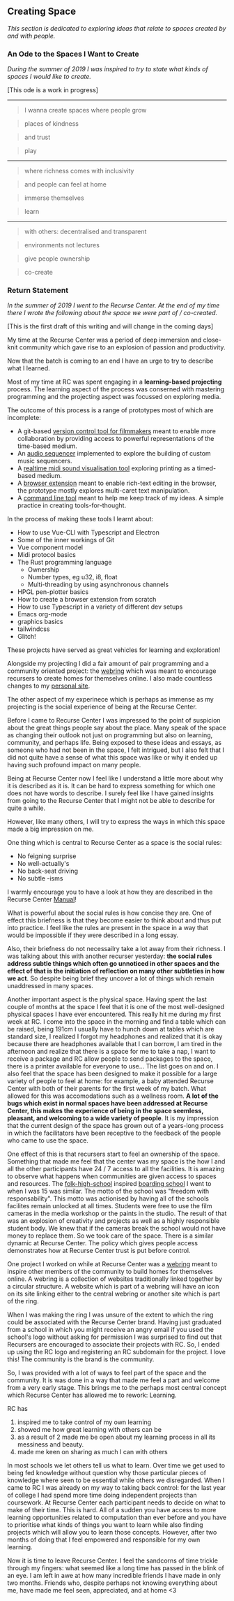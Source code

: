 ## Creating Space

*This section is dedicated to exploring ideas that relate to spaces created by and with people.*

### An Ode to the Spaces I Want to Create

*During the summer of 2019 I was inspired to try to state what kinds of spaces I would like to create.*

[This ode is a work in progress]

___

>I wanna create spaces where people grow

>places of kindness

>and trust

>play

___

>where richness comes with inclusivity

>and people can feel at home

>immerse themselves

>learn

___

>with others: decentralised and transparent

>environments not lectures

>give people ownership

>co-create


### Return Statement

*In the summer of 2019 I went to the Recurse Center. At the end of my time there I wrote the following about the space we were part of / co-created.*

[This is the first draft of this writing and will change in the coming days]

My time at the Recurse Center was a period of deep immersion and close-knit community which gave rise to an explosion of passion and productivity. 

Now that the batch is coming to an end I have an urge to try to describe what I learned.

Most of my time at RC was spent engaging in a **learning-based projecting** process. The learning aspect of the process was conserned with mastering programming and the projecting aspect was focussed on exploring media.

The outcome of this process is a range of prototypes most of which are incomplete: 

- A git-based [version control tool for filmmakers](https://github.com/jskjott/git-for-filmmakers)  meant to enable more collaboration by providing access to powerful representations of the time-based medium.
- An [audio sequencer](https://github.com/jskjott/casette) implemented to explore the building of custom music sequencers.
- A [realtime midi sound visualisation tool](https://github.com/jskjott/midi-plotter) exploring printing as a timed-based medium.
- A [browser extension](https://github.com/jskjott/manoeuvre) meant to enable rich-text editing in the browser, the prototype mostly explores multi-caret text manipulation.
- A [command line tool](https://github.com/jskjott/chasmic) meant to help me keep track of my ideas. A simple practice in creating tools-for-thought.

In the process of making these tools I learnt about:

- How to use Vue-CLI with Typescript and Electron
- Some of the inner workings of Git 
- Vue component model
- Midi protocol basics
- The Rust programming language
	- Ownership
	- Number types, eg u32, i8, float
	- Multi-threading by using asynchronous channels 
- HPGL pen-plotter basics
- How to create a browser extension from scratch
- How to use Typescript in a variety of different dev setups
- Emacs org-mode
- graphics basics
- tailwindcss
- Glitch!

These projects have served as great vehicles for learning and exploration!

Alongside my projecting I did a fair amount of pair programming and a community oriented project: the [webring](https://github.com/jskjott/webring) which was meant to encourage recursers to create homes for themselves online. I also made countless changes to my [personal site](jskjott.com).

The other aspect of my experinece which is perhaps as immense as my projecting is the social experience of being at the Recurse Center.

Before I came to Recurse Center I was impressed to the point of suspicion about the great things people say about the place. Many speak of the space as changing their outlook not just on programming but also on learning, community, and perhaps life. Being exposed to these ideas and essays, as someone who had not been in the space, I felt intrigued, but I also felt that I did not quite have a sense of what this space was like or why it ended up having such profound impact on many people.

Being at Recurse Center now I feel like I understand a little more about why it is described as it is. It can be hard to express something for which one does not have words to describe. I surely feel like I have gained insights from going to the Recurse Center that I might not be able to describe for quite a while.

However, like many others, I will try to express the ways in which this space made a big impression on me.

One thing which is central to Recurse Center as a space is the social rules:

- No feigning surprise
- No well-actually's
- No back-seat driving
- No subtle -isms

I warmly encourage you to have a look at how they are described in the Recurse Center [Manual](recurse.com)!

What is powerful about the social rules is how concise they are. One of effect this briefness is that they become easier to think about and thus put into practice. I feel like the rules are present in the space in a way that would be impossible if they were described in a long essay. 

Also, their briefness do not necessailry take a lot away from their richness. I was talking about this with another recurser yesterday: **the social rules address subtle things which often go unnoticed in other spaces and the effect of that is the initiation of reflection on many other subtleties in how we act**. So despite being brief they uncover a lot of things which remain unaddressed in many spaces.

Another important aspect is the physical space. Having spent the last couple of months at the space I feel that it is one of the most well-designed physical spaces I have ever encountered. This really hit me during my first week at RC. I come into the space in the morning and find a table which can be raised, being 191cm I usually have to hunch down at tables which are standard size, I realized I forgot my headphones and realized that it is okay because there are headphones available that I can borrow, I am tired in the afternoon and realize that there is a space for me to take a nap, I want to receive a package and RC allow people to send packages to the space, there is a printer available for everyone to use... The list goes on and on. I also feel that the space has been designed to make it possible for a large variety of people to feel at home: for example, a baby attended Recurse Center with both of their parents for the first week of my batch. What allowed for this was accomodations such as a wellness room. **A lot of the bugs which exist in normal spaces have been addressed at Recurse Center, this makes the experience of being in the space seemless, pleasant, and welcoming to a wide variety of people**. It is my impression that the current design of the space has grown out of a years-long process in which the facilitators have been receptive to the feedback of the people who came to use the space.

One effect of this is that recursers start to feel an ownership of the space. Something that made me feel that the center was my space is the how I and all the other participants have 24 / 7 access to all the facilities. It is amazing to observe what happens when communities are given access to spaces and resources. The [folk-high-school](https://www.danishfolkhighschools.com/about-folk-high-schools/what-is-a-folk-high-school/) inspired [boarding school](https://www.oeu.dk) I went to when I was 15 was similar. The motto of the school was "freedom with responsability". This motto was actionised by having all of the schools facilites remain unlocked at all times. Students were free to use the film cameras in the media workshop or the paints in the studio. The result of that was an explosion of creativity and projects as well as a highly responsible student body. We knew that if the cameras break the school would not have money to replace them. So we took care of the space. There is a similar dynamic at Recurse Center. The policy which gives people access demonstrates how at Recurse Center trust is put before control.

One project I worked on while at Recurse Center was a [webring](http://jskjott.com/webring/) meant to inspire other members of the community to build homes for themselves online. A webring is a collection of websites traditionally linked together by a circular structure. A website which is part of a webring will have an icon on its site linking either to the central webring or another site which is part of the ring.

When I was making the ring I was unsure of the extent to which the ring could be associated with the Recurse Center brand. Having just graduated from a school in which you might receive an angry email if you used the school's logo without asking for permission I was surprised to find out that Recursers are encouraged to associate their projects with RC. So, I ended up using the RC logo and registering an RC subdomain for the project. I love this! The community is the brand is the community.

So, I was provided with a lot of ways to feel part of the space and the community. It is was done in a way that made me feel a part and welcome from a very early stage. This brings me to the perhaps most central concept which Recurse Center has allowed me to rework: Learning.

RC has 

1. inspired me to take control of my own learning 
2. showed me how great learning with others can be 
3. as a result of 2 made me be open about my learning process in all its messiness and beauty.
4. made me keen on sharing as much I can with others

In most schools we let others tell us what to learn. Over time we get used to being fed knowledge without question why those particular pieces of knowledge where seen to be essential while others we disregarded. When I came to RC I was already on my way to taking back control: for the last year of college I had spend more time doing independent projects than coursework. At Recurse Center each participant needs to decide on what to make of their time. This is hard. All of a sudden you have access to more learning opportunities related to computation than ever before and you have to prioritise what kinds of things you want to learn while also finding projects which will allow you to learn those concepts. However, after two months of doing that I feel empowered and responsible for my own learning. 

Now it is time to leave Recurse Center. I feel the sandcorns of time trickle through my fingers: what seemed like a long time has passed in the blink of an eye. I am left in awe at how many incredible friends I have made in only two months. Friends who, despite perhaps not knowing everything about me, have made me feel seen, appreciated, and at home <3
